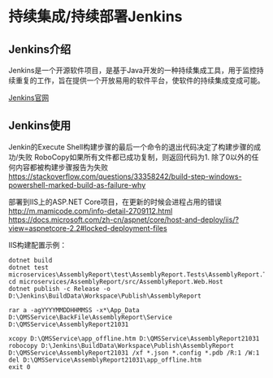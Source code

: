 # 持续集成/持续部署Jenkins

## Jenkins介绍

Jenkins是一个开源软件项目，是基于Java开发的一种持续集成工具，用于监控持续重复的工作，旨在提供一个开放易用的软件平台，使软件的持续集成变成可能。

[Jenkins官网](https://jenkins.io/zh/)

## Jenkins使用

Jenkin的Execute Shell构建步骤的最后一个命令的退出代码决定了构建步骤的成功/失败
RoboCopy如果所有文件都已成功复制，则返回代码为1. 除了0以外的任何内容都被构建步骤报告为失败
https://stackoverflow.com/questions/33358242/build-step-windows-powershell-marked-build-as-failure-why


部署到IIS上的ASP.NET Core项目，在更新的时候会进程占用的错误
http://m.mamicode.com/info-detail-2709112.html
https://docs.microsoft.com/zh-cn/aspnet/core/host-and-deploy/iis/?view=aspnetcore-2.2#locked-deployment-files


IIS构建配置示例：

```shell
dotnet build
dotnet test microservices\AssemblyReport\test\AssemblyReport.Tests\AssemblyReport.Tests.csproj
cd microservices/AssemblyReport/src/AssemblyReport.Web.Host
dotnet publish -c Release -o D:\Jenkins\BuildData\Workspace\Publish\AssemblyReport

rar a -agYYYYMMDDHHMMSS -x*\App_Data D:\QMSService\BackFile\AssemblyReport\Service D:\QMSService\AssemblyReport21031

xcopy D:\QMSService\app_offline.htm D:\QMSService\AssemblyReport21031
robocopy D:\Jenkins\BuildData\Workspace\Publish\AssemblyReport D:\QMSService\AssemblyReport21031 /xf *.json *.config *.pdb /R:1 /W:1
del D:\QMSService\AssemblyReport21031\app_offline.htm
exit 0
```